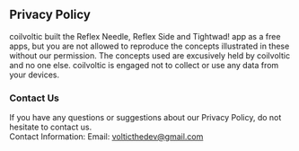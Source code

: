 Privacy Policy  
----------------

coilvoltic built the Reflex Needle, Reflex Side and Tightwad! app as a free apps, but you are not allowed to reproduce the concepts illustrated in these without our permission.
The concepts used are excusively held by coilvoltic and no one else.
coilvoltic is engaged not to collect or use any data from your devices.

### Contact Us  
If you have any questions or suggestions about our Privacy Policy, do not hesitate to contact us.  
Contact Information:
Email: volticthedev@gmail.com
